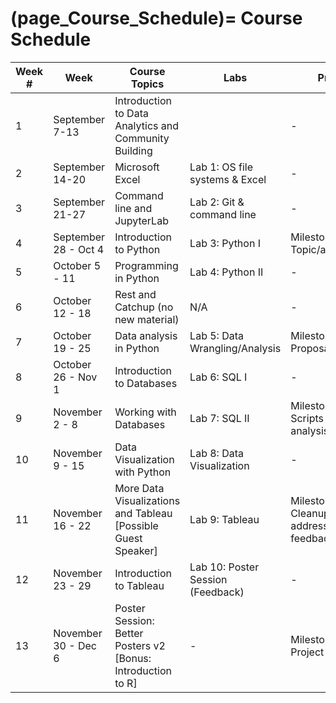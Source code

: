 (page_Course_Schedule)=
Course Schedule
=======================

| Week # | Week                 | Course Topics                                                 | Labs                              | Project                                      | Test                                    | Readings / Videos |
| ------ | -------------------- | ------------------------------------------------------------- | --------------------------------- | -------------------------------------------- | --------------------------------------- | ----------------- |
| 1      | September 7-13       | Introduction to Data Analytics and Community Building         |                                   | -                                            | -                                       | TBD               |
| 2      | September 14-20      | Microsoft Excel                                               | Lab 1: OS file systems & Excel    | -                                            | -                                       | TBD               |
| 3      | September 21-27      | Command line and JupyterLab                                   | Lab 2: Git & command line         | -                                            | Test 1: Git; OS and Excel               | TBD               |
| 4      | September 28 - Oct 4 | Introduction to Python                                        | Lab 3: Python I                   | Milestone 1: Topic/area/dataset              | -                                       | TBD               |
| 5      | October 5 - 11       | Programming in Python                                         | Lab 4: Python II                  | -                                            | Test 2: Python                          | TBD               |
| 6      | October 12 - 18      | Rest and Catchup (no new material)                            | N/A                               | -                                            | -                                       | TBD               |
| 7      | October 19 - 25      | Data analysis in Python                                       | Lab 5: Data Wrangling/Analysis    | Milestone 2: Proposal                        | -                                       | TBD               |
| 8      | October 26 - Nov 1   | Introduction to Databases                                     | Lab 6: SQL I                      | -                                            | Test 3: Python and Pandas               | TBD               |
| 9      | November 2 - 8       | Working with Databases                                        | Lab 7: SQL II                     | Milestone 3: Scripts and analysis            | -                                       | TBD               |
| 10     | November 9 - 15      | Data Visualization with Python                                | Lab 8: Data Visualization         | -                                            | Test 4: Databases                       | TBD               |
| 11     | November 16 - 22     | More Data Visualizations and Tableau [Possible Guest Speaker] | Lab 9: Tableau                    | Milestone 4: Cleanup and addressing feedback | -                                       | TBD               |
| 12     | November 23 - 29     | Introduction to Tableau                                       | Lab 10: Poster Session (Feedback) | -                                            | Test 5: Data Visualization and Tableau | TBD               |
| 13     | November 30 - Dec 6  | Poster Session: Better Posters v2 [Bonus: Introduction to R]  | -                                 | Milestone 5: Final Project                   | -                                       | TBD               |